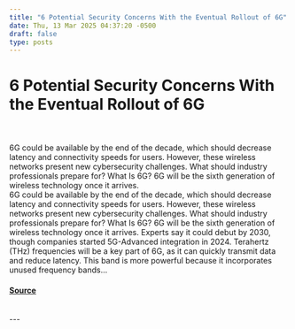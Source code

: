```yaml
---
title: "6 Potential Security Concerns With the Eventual Rollout of 6G"
date: Thu, 13 Mar 2025 04:37:20 -0500
draft: false
type: posts
---
```

# 6 Potential Security Concerns With the Eventual Rollout of 6G

<br/>

<br/>
 6G could be available by the end of the decade, which should decrease latency and connectivity speeds for users. However, these wireless networks present new cybersecurity challenges. What should industry professionals prepare for? What Is 6G? 6G will be the sixth generation of wireless technology once it arrives.
<br/>
6G could be available by the end of the decade, which should decrease latency and connectivity speeds for users. However, these wireless networks present new cybersecurity challenges. What should industry professionals prepare for? What Is 6G? 6G will be the sixth generation of wireless technology once it arrives. Experts say it could debut by 2030, though companies started 5G-Advanced integration in 2024. Terahertz (THz) frequencies will be a key part of 6G, as it can quickly transmit data and reduce latency. This band is more powerful because it incorporates unused frequency bands...

#### [Source](https://www.tripwire.com/state-of-security/potential-security-concerns-eventual-rollout-6g)

<br/>
---
